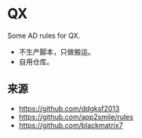 # QX
Some AD rules for QX.
- 不生产脚本，只做搬运。
- 自用仓库。

## 来源
- https://github.com/ddgksf2013
- https://github.com/app2smile/rules
- https://github.com/blackmatrix7
